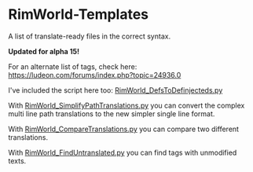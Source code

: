 RimWorld-Templates
==================

A list of translate-ready files in the correct syntax.

**Updated for alpha 15!**

For an alternate list of tags, check here: https://ludeon.com/forums/index.php?topic=24936.0

I've included the script here too: [RimWorld_DefsToDefinjecteds.py](RimWorld_DefsToDefinjecteds.py)

With [RimWorld_SimplifyPathTranslations.py](RimWorld_SimplifyPathTranslations.py) you can convert the complex multi line path translations to the new simpler single line format.

With [RimWorld_CompareTranslations.py](RimWorld_CompareTranslations.py) you can compare two different translations.

With [RimWorld_FindUntranslated.py](RimWorld_FindUntranslated.py) you can find tags with unmodified texts.
